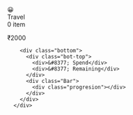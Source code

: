 <div class="createdBudgets">
        <div class="top">
          <div class="left">
            <div class="icon">😀</div>
            <div class="left-part2">
              <div>Travel</div>
              <div>0 item</div>
            </div>
          </div>
          <div class="right">
            <p>&#8377;2000</p>
          </div>
        </div>

        <div class="bottom">
          <div class="bot-top">
            <div>&#8377; Spend</div>
            <div>&#8377; Remaining</div>
          </div>
          <div class="Bar">
            <div class="progresion"></div>
          </div>
        </div>
      </div>
